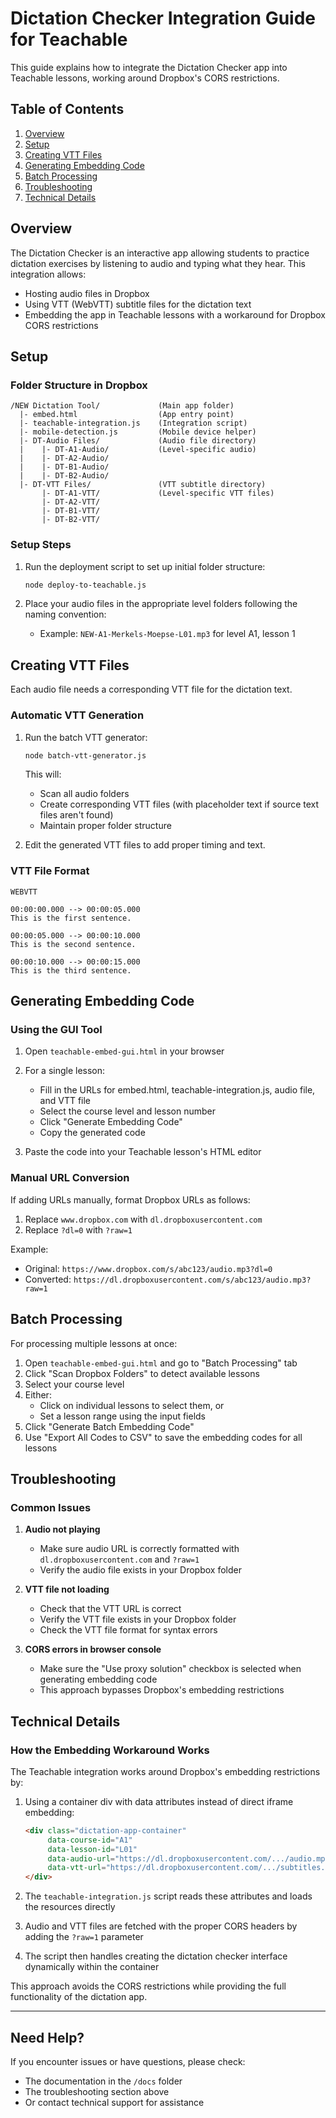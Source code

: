 # Dictation Checker Integration Guide for Teachable

This guide explains how to integrate the Dictation Checker app into Teachable lessons, working around Dropbox's CORS restrictions.

## Table of Contents

1. [Overview](#overview)
2. [Setup](#setup)
3. [Creating VTT Files](#creating-vtt-files)
4. [Generating Embedding Code](#generating-embedding-code)
5. [Batch Processing](#batch-processing)
6. [Troubleshooting](#troubleshooting)
7. [Technical Details](#technical-details)

## Overview

The Dictation Checker is an interactive app allowing students to practice dictation exercises by listening to audio and typing what they hear. This integration allows:

- Hosting audio files in Dropbox
- Using VTT (WebVTT) subtitle files for the dictation text
- Embedding the app in Teachable lessons with a workaround for Dropbox CORS restrictions

## Setup

### Folder Structure in Dropbox

```
/NEW Dictation Tool/             (Main app folder)
  |- embed.html                  (App entry point)
  |- teachable-integration.js    (Integration script)
  |- mobile-detection.js         (Mobile device helper)
  |- DT-Audio Files/             (Audio file directory)
  |    |- DT-A1-Audio/           (Level-specific audio)
  |    |- DT-A2-Audio/
  |    |- DT-B1-Audio/
  |    |- DT-B2-Audio/
  |- DT-VTT Files/               (VTT subtitle directory)
       |- DT-A1-VTT/             (Level-specific VTT files)
       |- DT-A2-VTT/
       |- DT-B1-VTT/
       |- DT-B2-VTT/
```

### Setup Steps

1. Run the deployment script to set up initial folder structure:

   ```bash
   node deploy-to-teachable.js
   ```

2. Place your audio files in the appropriate level folders following the naming convention:
   - Example: `NEW-A1-Merkels-Moepse-L01.mp3` for level A1, lesson 1

## Creating VTT Files

Each audio file needs a corresponding VTT file for the dictation text.

### Automatic VTT Generation

1. Run the batch VTT generator:

   ```bash
   node batch-vtt-generator.js
   ```

   This will:
   - Scan all audio folders
   - Create corresponding VTT files (with placeholder text if source text files aren't found)
   - Maintain proper folder structure

2. Edit the generated VTT files to add proper timing and text.

### VTT File Format

```
WEBVTT

00:00:00.000 --> 00:00:05.000
This is the first sentence.

00:00:05.000 --> 00:00:10.000
This is the second sentence.

00:00:10.000 --> 00:00:15.000
This is the third sentence.
```

## Generating Embedding Code

### Using the GUI Tool

1. Open `teachable-embed-gui.html` in your browser
2. For a single lesson:
   - Fill in the URLs for embed.html, teachable-integration.js, audio file, and VTT file
   - Select the course level and lesson number
   - Click "Generate Embedding Code"
   - Copy the generated code

3. Paste the code into your Teachable lesson's HTML editor

### Manual URL Conversion

If adding URLs manually, format Dropbox URLs as follows:
1. Replace `www.dropbox.com` with `dl.dropboxusercontent.com`
2. Replace `?dl=0` with `?raw=1`

Example:
- Original: `https://www.dropbox.com/s/abc123/audio.mp3?dl=0`
- Converted: `https://dl.dropboxusercontent.com/s/abc123/audio.mp3?raw=1`

## Batch Processing

For processing multiple lessons at once:

1. Open `teachable-embed-gui.html` and go to "Batch Processing" tab
2. Click "Scan Dropbox Folders" to detect available lessons
3. Select your course level
4. Either:
   - Click on individual lessons to select them, or
   - Set a lesson range using the input fields
5. Click "Generate Batch Embedding Code"
6. Use "Export All Codes to CSV" to save the embedding codes for all lessons

## Troubleshooting

### Common Issues

1. **Audio not playing**
   - Make sure audio URL is correctly formatted with `dl.dropboxusercontent.com` and `?raw=1`
   - Verify the audio file exists in your Dropbox folder

2. **VTT file not loading**
   - Check that the VTT URL is correct
   - Verify the VTT file exists in your Dropbox folder
   - Check the VTT file format for syntax errors

3. **CORS errors in browser console**
   - Make sure the "Use proxy solution" checkbox is selected when generating embedding code
   - This approach bypasses Dropbox's embedding restrictions

## Technical Details

### How the Embedding Workaround Works

The Teachable integration works around Dropbox's embedding restrictions by:

1. Using a container div with data attributes instead of direct iframe embedding:
   ```html
   <div class="dictation-app-container" 
        data-course-id="A1" 
        data-lesson-id="L01" 
        data-audio-url="https://dl.dropboxusercontent.com/.../audio.mp3?raw=1"
        data-vtt-url="https://dl.dropboxusercontent.com/.../subtitles.vtt?raw=1">
   </div>
   ```

2. The `teachable-integration.js` script reads these attributes and loads the resources directly

3. Audio and VTT files are fetched with the proper CORS headers by adding the `?raw=1` parameter

4. The script then handles creating the dictation checker interface dynamically within the container

This approach avoids the CORS restrictions while providing the full functionality of the dictation app.

---

## Need Help?

If you encounter issues or have questions, please check:
- The documentation in the `/docs` folder 
- The troubleshooting section above
- Or contact technical support for assistance
